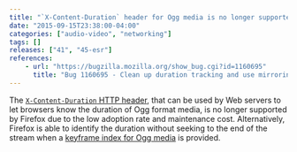 ```yaml
---
title: "`X-Content-Duration` header for Ogg media is no longer supported"
date: "2015-09-15T23:38:00-04:00"
categories: ["audio-video", "networking"]
tags: []
releases: ["41", "45-esr"]
references:
    - url: "https://bugzilla.mozilla.org/show_bug.cgi?id=1160695"
      title: "Bug 1160695 - Clean up duration tracking and use mirroring for cross-thread access"
---
```

The [`X-Content-Duration` HTTP header](https://developer.mozilla.org/docs/Web/HTTP/Configuring_servers_for_Ogg_media#Serve_X-Content-Duration_headers), that can be used by Web servers to let browsers know the duration of Ogg format media, is no longer supported by Firefox due to the low adoption rate and maintenance cost. Alternatively, Firefox is able to identify the duration without seeking to the end of the stream when a [keyframe index for Ogg media](http://blog.pearce.org.nz/2010/08/keyframe-indexed-ogg-files-supported-in.html) is provided.
